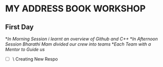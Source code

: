 # MY ADDRESS BOOK WORKSHOP
## First Day
**In Morning Session i learnt an overview of Github and C++*
**In Afternoon Session Bharathi Mam divided our crew into teams*
**Each Team with a Mentor to Guide us*
- [ ] \ Creating New Respo
